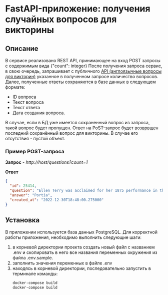 # FastAPI-приложение: получения случайных вопросов для викторины
## Описание

В сервисе реализовано REST API, принимающее на вход POST запросы с содержимым вида {"count": integer}
После получения запроса сервис, в свою очередь, запрашивает с публичного [API (англоязычные вопросы для викторин)](https://jservice.io/api/random?count=1) указанное в полученном запросе количество вопросов.
Далее, полученные ответы сохраняются в базе данных в следующем формате: 
- ID вопроса
- Текст вопроса
- Текст ответа
- Дата создания вопроса.

В случае, если в БД уже имеется сохраненный вопрос из запроса, такой вопрос будет пропущен. Ответ на PoST-запрос будет возврвщен последний сохранённый вопрос для викторины. В случае его отсутствия - пустой объект.

### Пример POST-запроса

**Запрос** - *http://host/questions?count=1*


**Ответ** 
```JSON
{
  "id": 25414,
  "question": "Ellen Terry was acclaimed for her 1875 performance in this role in \"The Merchant of Venice\"",
  "answer": "Portia",
  "created_at": "2022-12-30T18:48:00.275000"
}
```

## Установка
В приложении используется база данных PostgreSQL. Для корректной работы приложения, необходимо выполнить следующие шаги:
1. в корневой директории проекта создать новый файл с названием .env и скопировать в него все названия переменных окружения из файла .env.sample.
2. заполнить значения переменных в файле .env
3. находясь в корневой директории, последовательно запустить в терминале команды:
   ```bash
   docker-compose build
   docker-compose build
   ```
